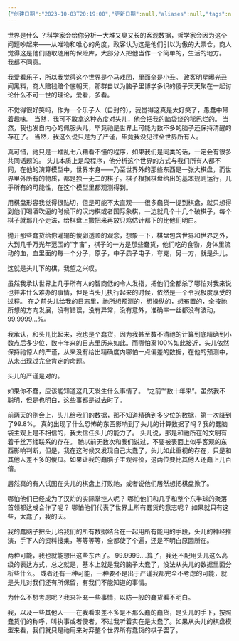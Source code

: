```yaml
---
{"创建日期":"2023-10-03T20:19:00","更新日期":null,"aliases":null,"tags":null,"author":"苍离","dg-publish":true,"permalink":"/03-其它故事/棋/","dgPassFrontmatter":true,"noteIcon":"\\！Read Me！\\others\\data\\svg","created":"2024-11-30T09:26:11.668+08:00","updated":"2024-11-30T09:26:07.000+08:00"}
---
```




世界是什么 ？科学家会给你分析一大堆又臭又长的客观数据，哲学家会因为这个问题吵起来——从唯物和唯心的角度，政客认为这是他们引以为傲的大票仓，商人觉得这是他们随取随用的保险库，大部分人把他当作一个简单的，生活的地方。
我都不同意。

我爱看乐子，所以我觉得这个世界是个马戏团，里面全是小丑。
政客明星曝光丑闻黑料，商人赔钱赔个底朝天，那群自以为脑子里博学多识的傻子天天聚在一起讨论什么不可一世的理论，爱看，多看。

不觉得很好笑吗，作为一个乐子人（自封的），我觉得这真是太好笑了，愚蠢中带着趣味。
当然，我可不敢拿这种态度对头儿，他会把我的脑袋烧的稀巴烂的。
当然，我也发自内心的佩服头儿，毕竟祂是世界上可能为数不多的脑子还保持清醒的存在了。
当然，我这么说只是为了严谨，毕竟我没见过全世界所有人。

真可惜，祂只是一堆乱七八糟看不懂的程序，如果我们是同类的话，一定会有很多共同话题的。
头儿本质上是段程序，他分析这个世界的方式与我们所有人都不同，在他的演算模型中，世界本身——乃至世界外的那些东西是一张大棋盘，而世界里外所有的物质，都是独一无二的棋子。棋子根据棋盘给出的基本规则运行，几乎所有的可能性，在这个模型里都观测得到。

用棋盘形容我觉得很贴切，但是可能不太直观——很多蠢货一提到棋盘，就只想得到他们喝酒吹逼的时候下的汉灼棋或者国际象棋，一边就几个十几个破棋子，每个棋子就那几个走法，给棋盘上撒把米再放只鸡估计都下的比他们明白。

抛开那些蠢货给你灌输的傻卵透顶的观念，想象一下，棋盘包含世界和世界之外，大到几千万光年范围的“宇宙”，棋子的一方是那些蠢货，他们吃的食物，身体里流动的血，血里面的每一个分子，原子，中子质子电子，夸克，另一方，就是头儿。

这就是头儿下的棋，我望之兴叹。

虽然我承认世界上几乎所有人的智商低的令人发指，把他们全都杀了哪怕对我来说也并非什么难办的事情，但是当头儿执行起来的时候，依然是一个令我极度享受的过程。
在之前头儿给我的日志里，祂所想预测的，想操纵的，想布置的，全按祂所想的方向发展，没有错误，没有异常，没有意外，准确率一丝都没有波动，99.9999...%。

我承认，和头儿比起来，我也是个蠢货，因为我甚至数不清祂的计算到底精确到小数点后多少位，数十年来的日志里历来如此。而哪怕离100%如此接近，头儿依然保持祂惊人的严谨，从来没有给出精确度内哪怕一点偏差的数据，在他的预测中，从未出现过完全肯定的命题。

头儿的严谨是对的。

如果你不蠢，应该能知道这几天发生什么事情了。
“之前”“数十年来”。虽然我不聪明，但是也明白，这些事都是过去时了。

前两天的例会上，头儿给我们的数据，那不知道精确到多少位的数据，第一次降到了99.8%。
真的出现了什么恐怖的东西影响到了头儿的计算数据了吗？我的蠢脑袋主观上是不相信的，我太信任头儿的能力了。
头儿说，那是和祂所在的文明有着千丝万缕联系的存在。
祂以前无数次和我们说过，不要被表面上似乎客观的东西影响判断，但是，我在这时候又发现自己太蠢了，头儿如此重视的存在，只是和其他人差不多的傻瓜。如果让我的蠢脑子主观评价，这两位要比其他人还蠢上几百倍。

居然真的有人试图在头儿的棋盘上打败祂，或者说他们居然想把棋盘掀了。

哪怕他们已经成为了汉灼的实际掌控人呢？
哪怕他们和几乎和整个东半球的聚落首领都达成合作了呢？
哪怕他们代表了世界上所有蠢货的意志呢？
如果就只有这些，太蠢了，我的天。

我的蠢脑子把头儿给我们的所有数据结合在一起用所有能用的手段，头儿的神经推演，手下人的资料搜集，等等等等，全都使了个遍，还是不明白原因所在。

两种可能，我也就能想出这些东西了。
99.9999....算了，我还不配用头儿这么高级的表达方式，总之就是，基本上就是我的脑子太蠢了，没法从头儿的数据里面分析些什么。
或者还有一种可能，一种要不是出于严谨我都完全不考虑的可能，就是头儿对我们还有所保留，有我们不能知道的事情。

为什么不想考虑呢？我来补充一些事情，以防一般的蠢货看不明白。

我，以及一些其他人——在我看来差不多是不那么蠢的蠢货，是头儿的手下，按照蠢货们的称呼，叫执事或者使者，不过我听着实在是太蠢了。如果从头儿的棋盘模型来看，我们就只是祂用来对弈整个世界所有蠢货的棋子罢了。